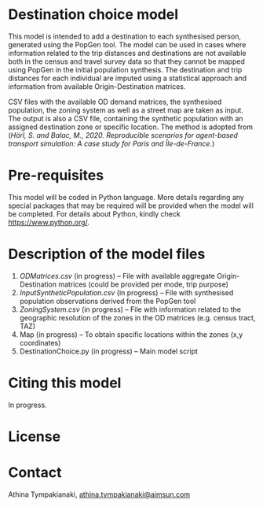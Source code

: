 # Destination choice model

This model is intended to add a destination to each synthesised person, generated using the PopGen tool. The model can be used in cases where information related to the trip distances and destinations are not available both in the census and travel survey data so that they cannot be mapped using PopGen in the initial population synthesis.  The destination and trip distances for each individual are imputed using a statistical approach and information from available Origin-Destination matrices.

CSV files with the available OD demand matrices, the synthesised population, the zoning system as well as a street map are taken as input. The output is also a CSV file, containing the synthetic population with an assigned destination zone or specific location. The method is adopted from (*Hörl, S. and Balac, M., 2020. Reproducible scenarios for agent-based transport simulation: A case study for Paris and Île-de-France.*)

# Pre-requisites
This model will be coded in Python language. More details regarding any special packages that may be required will be provided when the model will be completed. For details about Python, kindly check https://www.python.org/.

# Description of the model files

1.	*ODMatrices.csv* (in progress) – File with available aggregate Origin-Destination matrices (could be provided per mode, trip purpose)
2.	*InputSyntheticPopulation.csv* (in progress) – File with synthesised population observations derived from the PopGen tool
3.	*ZoningSystem.csv* (in progress) – File with information related to the geographic resolution of the zones in the OD matrices (e.g. census tract, TAZ)
4.	Map (in progress) – To obtain specific locations within the zones (x,y coordinates)
5.	DestinationChoice.py (in progress) – Main model script

# Citing this model
In progress.

# License

# Contact
Athina Tympakianaki, athina.tympakianaki@aimsun.com
